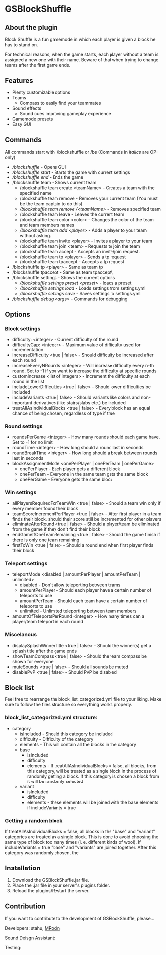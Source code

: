 # GSBlockShuffle

## About the plugin
Block Shuffle is a fun gamemode in which each player is given a block he has to stand on.

For technical reasons, when the game starts, each player without a team is assigned a new one with their name. Beware of that when trying to change teams after the first game ends.

## Features
- Plenty customizable options
- Teams
  - Compass to easily find your teammates
- Sound effects
  - Sound cues improving gameplay experience
- Gamemode presets
- Easy GUI

## Commands
All commands start with: /blockshuffle or /bs (Commands in *italics* are OP-only)
- */blockshuffle* - Opens GUI
- */blockshuffle start* - Starts the game with current settings
- */blockshuffle end* - Ends the game
- /blockshuffle team - Shows current team
  - /blockshuffle team create \<teamName\> - Creates a team with the specified name
  - /blockshuffle team remove - Removes your current team (You must be the team captain to do this)
  - */blockshuffle team remove /<teamName\>* - Removes specified team
  - /blockshuffle team leave - Leaves the current team
  - /blockshuffle team color \<color\> - Changes the color of the team and team members names
  - */blockshuffle team add \<player\>* - Adds a player to your team without asking.
  - /blockshuffle team invite \<player\> - Invites a player to your team
  - /blockshuffle team join \<team\> - Requests to join the team
  - /blockshuffle team accept - Accepts an invite/join request.
  - /blockshuffle team tp \<player\> - Sends a tp request
  - /blockshuffle team tpaccept - Accepts a tp request
- /blockshuffle tp \<player\> - Same as team tp
- /blockshuffle tpaccept - Same as team tpaccept\
- /blockshuffle settings - Shows the current options
  - */blockshuffle settings preset \<preset\>* - loads a preset
  - */blockshuffle settings load* - Loads settings from settings.yml
  - */blockshuffle settings save* - Saves settings to settings.yml
- */blockshuffle debug \<args\>* - Commands for debugging

## Options
### Block settings
- difficulty: \<integer\> - Current difficulty of the round
- difficultyCap: \<integer\> - Maximum value of difficulty used for incrementation
- increaseDifficulty \<true | false\> - Should difficulty be increased after each round
- increaseEveryNRounds \<integer\> - Will increase difficulty every n-th round. Set to -1 if you want to increase the difficulty at specific rounds
- customIncrease \<list of integers\> - Increment the difficulty at each round in the list
- includeLowerDifficulties \<true | false\> - Should lower difficulties be included
- includeVariants \<true | false\> - Should variants like colors and non-important derivatives (like stairs/slabs etc.) be included
- treatAllAsIndividualBlocks \<true | false\> - Every block has an equal chance of being chosen, regardless of type if true

### Round settings
- roundsPerGame \<integer\> - How many rounds should each game have. Set to -1 for no limit
- roundTime \<integer\> - How long should a round last in seconds
- roundBreakTime \<integer\> - How long should a break between rounds last in seconds
- blockAssignmentMode \<onePerPlayer | onePerTeam | onePerGame\>
  - onePerPlayer - Each player gets a different block
  - onePerTeam - Everyone in the same team gets the same block
  - onePerGame - Everyone gets the same block

### Win settings
- allPlayersRequiredForTeamWin \<true | false\> - Should a team win only if every member found their block
- teamScoreIncrementPerPlayer \<true | false\> - After first player in a team finds their block, should their score still be incremented for other players
- eliminateAfterRound \<true | false\> - Should a player/team be eliminated from the game if they don't find their block
- endGameIfOneTeamRemaining \<true | false\> - Should the game finish if there is only one team remaining
- firstToWin \<true | false\> - Should a round end when first player finds their block

### Teleport settings
- teleportMode \<disabled | amountPerPlayer | amountPerTeam | unlimited\>
  - disabled - Don't allow teleporting between teams
  - amountPerPlayer - Should each player have a certain number of teleports to use
  - amountPerTeam - Should each team have a certain number of teleports to use
  - unlimited - Unlimited teleporting between team members
- amountOfTeleportsPerRound \<integer\> - How many times can a player/team teleport in each round

### Miscelanous
- displaySplashWinnerTitle \<true | false\> - Should the winner(s) get a splash title after the game ends
- showTeamCompass \<true | false\> - Should the team compass be shown for everyone
- muteSounds \<true | false\> - Should all sounds be muted
- disablePvP \<true | false\> - Should PvP be disabled

## Block list
Feel free to rearrange the block_list_categorized.yml file to your liking.
Make sure to follow the files structure so everything works properly.

### block_list_categorized.yml structure:
- category
  - isIncluded - Should this category be included
  - difficulty - Difficulty of the category
  - elements - This will contain all the blocks in the category
  - base
    - isIncluded
    - difficulty
    - elements - If treatAllAsIndividualBlocks = false, all blocks, from this category, will be treated as a single block in the process of randomly getting a block. If this category is chosen a block from it will be randomly selected
  - variant
    - isIncluded
    - difficulty
    - elements - these elements will be joined with the base elements if includeVariants = true

### Getting a random block
If treatAllAsIndividualBlocks = false, all blocks in the "base" and "variant" categories are treated as a single block. This is done to avoid choosing the same type of block too many times (i. e. different kinds of wool).
If includeVariants = true "base" and "variants" are joined together. After this category was randomly chosen, the 

## Installation
1. Download the GSBlockShuffle.jar file.
2. Place the .jar file in your server's plugins folder.
3. Reload the plugins/Restart the server.

## Contribution
If you want to contribute to the development of GSBlockShuffle, please...

Developers: stahu, [MRocin](https://github.com/MRcoin2) 

Sound Deisgn Assistant:

Testing: 
